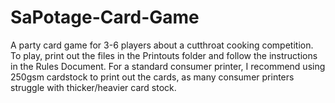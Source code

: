 # SaPotage-Card-Game
A party card game for 3-6 players about a cutthroat cooking competition. To play, print out the files in the Printouts folder and follow the instructions in the Rules Document. For a standard consumer printer, I recommend using 250gsm cardstock to print out the cards, as many consumer printers struggle with thicker/heavier card stock. 
